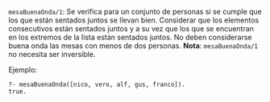 `mesaBuenaOnda/1`: Se verifica para un conjunto de personas si se cumple que los que están sentados juntos se llevan bien. Considerar que los elementos consecutivos están sentados juntos y a su vez que los que se encuentran en los extremos de la lista están sentados juntos. No deben considerarse buena onda las mesas con menos de dos personas.
**Nota**: `mesaBuenaOnda/1` no necesita ser inversible.

Ejemplo:

```
?- mesaBuenaOnda([nico, vero, alf, gus, franco]).
true.
```